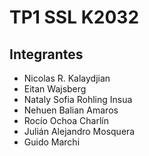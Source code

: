 # TP1 SSL K2032

## Integrantes

- Nicolas R. Kalaydjian
- Eitan Wajsberg
- Nataly Sofia Rohling Insua
- Nehuen Balian Amaros 
- Rocío Ochoa Charlín
- Julián Alejandro Mosquera
- Guido Marchi
